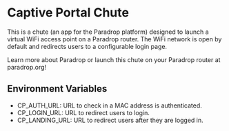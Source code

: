 Captive Portal Chute
====================

This is a chute (an app for the Paradrop platform) designed to launch a virtual
WiFi access point on a Paradrop router.  The WiFi network is open by default
and redirects users to a configurable login page.

Learn more about Paradrop or launch this chute on your Paradrop router at
paradrop.org!

Environment Variables
---------------------

* CP_AUTH_URL: URL to check in a MAC address is authenticated.
* CP_LOGIN_URL: URL to redirect users to login.
* CP_LANDING_URL: URL to redirect users after they are logged in.
